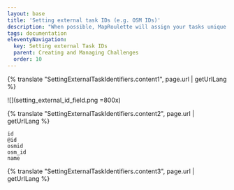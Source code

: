 ```yaml
---
layout: base
title: 'Setting external task IDs (e.g. OSM IDs)'
description: "When possible, MapRoulette will assign your tasks unique external identifiers based on the fields or properties of their GeoJSON feature. It's common to use OSM ids for this purpose for features that have one. Among other things, using an OSM id allows MapRoulette to pass the id to editors like iD and JOSM so that they can preselect the feature during editing."
tags: documentation
eleventyNavigation:
  key: Setting external Task IDs
  parent: Creating and Managing Challenges
  order: 10
---
```


{% translate "SettingExternalTaskIdentifiers.content1", page.url | getUrlLang %}

![](setting_external_id_field.png =800x)

{% translate "SettingExternalTaskIdentifiers.content2", page.url | getUrlLang %}

```
id
@id
osmid
osm_id
name
```

{% translate "SettingExternalTaskIdentifiers.content3", page.url | getUrlLang %}
